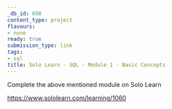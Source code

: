 ```yaml
---
_db_id: 698
content_type: project
flavours:
- none
ready: true
submission_type: link
tags:
- sql
title: Solo Learn - SQL - Module 1 - Basic Concepts
---
```


Complete the above mentioned module on Solo Learn

https://www.sololearn.com/learning/1060